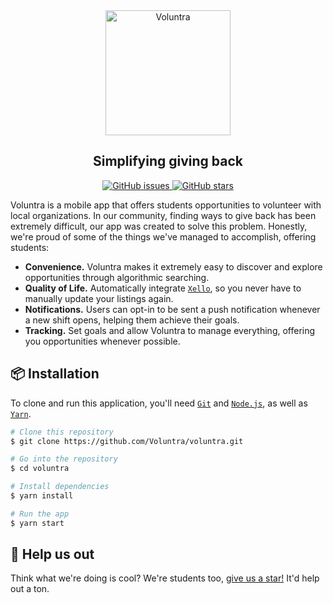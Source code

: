 <div align='center'>
  <img src="https://avatars.githubusercontent.com/u/147016930?s=400&u=87d6b8d5f54622f673c8b309fa096c9f801d51d7&v=4" alt="Voluntra" width="200">
</div>

<h2 align="center">
  <strong>Simplifying giving back</strong>
</h2>

<p align="center">
  <a href="https://github.com/Voluntra/voluntra/issues">
    <img src="https://img.shields.io/github/issues/Voluntra/voluntra?color=purple" alt="GitHub issues" />
  </a>
  <a href="https://github.com/Voluntra/voluntra/stargazers">
    <img src="https://img.shields.io/github/stars/Voluntra/voluntra?color=purple" alt="GitHub stars" />
  </a>
</p>

Voluntra is a mobile app that offers students opportunities to volunteer with local organizations. In our community, finding ways to give back has been extremely difficult, our app was created to solve this problem. Honestly, we're proud of some of the things we've managed to accomplish, offering students:

- **Convenience.** Voluntra makes it extremely easy to discover and explore opportunities through algorithmic searching.
- **Quality of Life.** Automatically integrate [`Xello`](https://www.xello.world), so you never have to manually update your listings again.
- **Notifications.** Users can opt-in to be sent a push notification whenever a new shift opens, helping them achieve their goals.
- **Tracking.** Set goals and allow Voluntra to manage everything, offering you opportunities whenever possible.

## 📦 Installation

To clone and run this application, you'll need [`Git`](https://git-scm.com) and [`Node.js`](https://nodejs.org/en/download/), as well as [`Yarn`](https://yarnpkg.com/getting-started/install).

```bash
# Clone this repository
$ git clone https://github.com/Voluntra/voluntra.git

# Go into the repository
$ cd voluntra

# Install dependencies
$ yarn install

# Run the app
$ yarn start
```

## 📢 Help us out

Think what we're doing is cool? We're students too, [give us a star!](https://github.com/Voluntra/voluntra/stargazers) It'd help out a ton.
